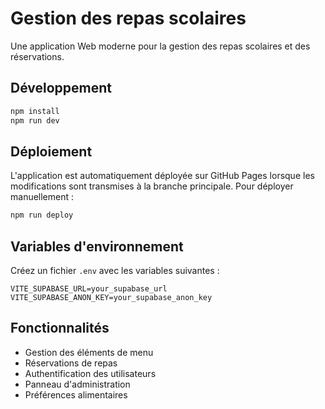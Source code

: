 # Gestion des repas scolaires

Une application Web moderne pour la gestion des repas scolaires et des réservations.

## Développement

```bash
npm install
npm run dev
```

## Déploiement

L'application est automatiquement déployée sur GitHub Pages lorsque les modifications sont transmises à la branche principale. Pour déployer manuellement :

```bash
npm run deploy
```

## Variables d'environnement

Créez un fichier `.env` avec les variables suivantes :

```
VITE_SUPABASE_URL=your_supabase_url
VITE_SUPABASE_ANON_KEY=your_supabase_anon_key
```

## Fonctionnalités

- Gestion des éléments de menu
- Réservations de repas
- Authentification des utilisateurs
- Panneau d'administration
- Préférences alimentaires
